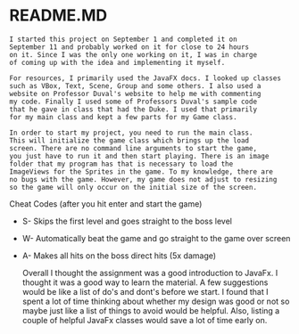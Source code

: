 # README.MD

	I started this project on September 1 and completed it on
	September 11 and probably worked on it for close to 24 hours 
	on it. Since I was the only one working on it, I was in charge
	of coming up with the idea and implementing it myself. 
    
    For resources, I primarily used the JavaFX docs. I looked up classes
    such as VBox, Text, Scene, Group and some others. I also used a
    website on Professor Duval's website to help me with commenting 
    my code. Finally I used some of Professors Duval's sample code
    that he gave in class that had the Duke. I used that primarily 
    for my main class and kept a few parts for my Game class.

	In order to start my project, you need to run the main class. 
	This will initialize the game class which brings up the load
	screen. There are no command line arguments to start the game,
	you just have to run it and then start playing. There is an image
	folder that my program has that is necessary to load the
	ImageViews for the Sprites in the game. To my knowledge, there are
	no bugs with the game. However, my game does not adjust to resizing
	so the game will only occur on the initial size of the screen. 
	
Cheat Codes (after you hit enter and start the game)
* S- Skips the first level and goes straight to the boss level
* W- Automatically beat the game and go straight to the game over screen
* A- Makes all hits on the boss direct hits (5x damage)

    Overall I thought the assignment was a good introduction to
    JavaFx. I thought it was a good way to learn the material. A few
    suggestions would be like a list of do's and dont's before we
    start. I found that I spent a lot of time thinking about whether
    my design was good or not so maybe just like a list of things to
    avoid would be helpful. Also, listing a couple of helpful JavaFx
    classes would save a lot of time early on.